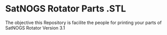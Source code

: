 # SatNOGS Rotator Parts .STL
The objective this Repository is facilite the people for printing your parts of SatNOGS Rotator Version 3.1
